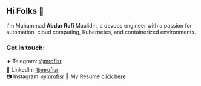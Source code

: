 ## Hi Folks 👋

I'm Muhammad **Abdur Rofi** Maulidin, a devops engineer with a passion for automation, cloud computing, Kubernetes, and containerized environments.

### Get in touch:
✈️ Telegram: [@mrofisr](https://t.me/@mrofisr)\
👥 LinkedIn: [@mrofisr](https://linkedin.com/in/mrofisr)\
📷 Instagram: [@mrofisr](https://instagram.com/mrofisr)
📄 My Resume [click here](https://docs.google.com/document/d/1MrNN7FVdeBrYz6cAPbFuX-bQrKRJcmVU/edit?usp=sharing&ouid=115101997489316475264&rtpof=true&sd=true)
